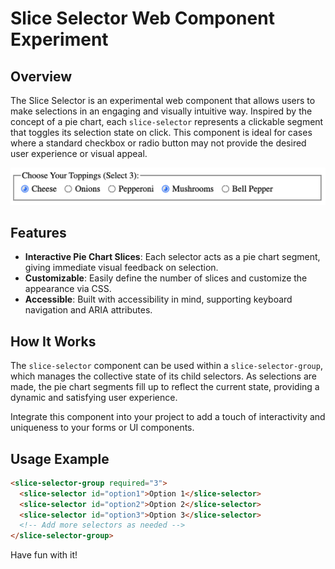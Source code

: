 # Slice Selector Web Component Experiment

## Overview

The Slice Selector is an experimental web component that allows users to make selections in an engaging and visually intuitive way. Inspired by the concept of a pie chart, each `slice-selector` represents a clickable segment that toggles its selection state on click. This component is ideal for cases where a standard checkbox or radio button may not provide the desired user experience or visual appeal.

![Slice Selector Screenshot](doc/screenshot.png)

## Features

- **Interactive Pie Chart Slices**: Each selector acts as a pie chart segment, giving immediate visual feedback on selection.
- **Customizable**: Easily define the number of slices and customize the appearance via CSS.
- **Accessible**: Built with accessibility in mind, supporting keyboard navigation and ARIA attributes.

## How It Works

The `slice-selector` component can be used within a `slice-selector-group`, which manages the collective state of its child selectors. As selections are made, the pie chart segments fill up to reflect the current state, providing a dynamic and satisfying user experience.

Integrate this component into your project to add a touch of interactivity and uniqueness to your forms or UI components.

## Usage Example

```html
<slice-selector-group required="3">
  <slice-selector id="option1">Option 1</slice-selector>
  <slice-selector id="option2">Option 2</slice-selector>
  <slice-selector id="option3">Option 3</slice-selector>
  <!-- Add more selectors as needed -->
</slice-selector-group>
```

Have fun with it!